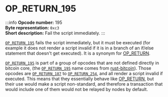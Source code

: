 # OP_RETURN_195
:::info
**Opcode number:** 195  
**Byte representation:** `0xc3`  
**Short description:** Fail the script immediately.
:::

[`OP_RETURN_195`](./OP_RETURN_195.md) fails the script immediately, but it must be executed (for example it does not render a script invalid if it is in a branch of an if/else statement that doesn't get executed). It is a synonym for [OP_RETURN](./OP_RETURN.md).

[`OP_RETURN_195`](./OP_RETURN_195.md) is part of a group of opcodes that are not defined directly in bitcoin core, (the [`OP_RETURN_195`](./OP_RETURN_195.md) name comes from [rust-bitcoin](https://docs.rs/bitcoin/latest/src/bitcoin/blockdata/opcodes.rs.html)). Those opcodes are [`OP_RETURN_187`](./OP_RETURN_187.md) to [`OP_RETURN_254`](./OP_RETURN_254.md), and all render a script invalid if executed. This means that they essentially behave like [OP_RETURN](./OP_RETURN.md), but their use would make a script non-standard, and therefore a transaction that would include one of them would not be relayed by nodes by default.
